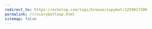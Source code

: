 ```yaml
---
redirect_to: https://echelog.com/logs/browse/supybot/1259017200
permalink: /r/scarybotloop.html
sitemap: false
---
```

